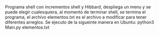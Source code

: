 Programa shell con incrementos shell y Hibbard, despliega un menu y se puede elegir cualesquiera, al momento de terminar shell, se termina el programa, el archivo elementos.txt es el archivo a modificar para tener diferentes arreglos.
Se ejecuto de la sigueinte manera en Ubuntu:
python3 Main.py elementos.txt
